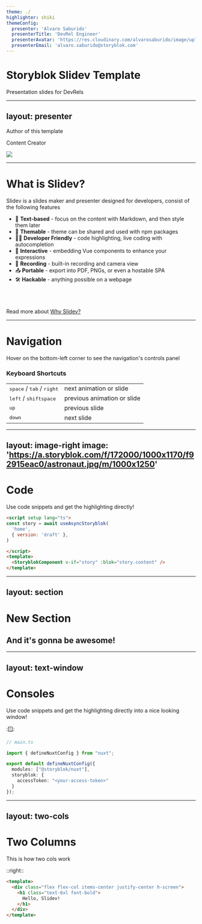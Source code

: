 ```yaml
---
theme: ./
highlighter: shiki
themeConfig:
  presenter: 'Alvaro Saburido'
  presenterTitle: 'DevRel Engineer'
  presenterAvatar: 'https://res.cloudinary.com/alvarosaburido/image/upload/v1690529819/avatar_storyblok.png'
  presenterEmail: 'alvaro.saburido@storyblok.com'
---
```


# Storyblok Slidev Template

Presentation slides for DevRels


---
layout: presenter
---

Author of this template

Content Creator

<div class="grid grid-cols-4 mt-24">
  <div class="flex flex-col items-center border border-gray-100 p-4 rounded shadow-lg important-text-sm">
    <img src="https://tresjs.org/logo.svg" class="w-full mb-4"/>
    <SbTag label="TresJS" />
  </div>
</div>

---
# What is Slidev?

Slidev is a slides maker and presenter designed for developers, consist of the following features

- 📝 **Text-based** - focus on the content with Markdown, and then style them later
- 🎨 **Themable** - theme can be shared and used with npm packages
- 🧑‍💻 **Developer Friendly** - code highlighting, live coding with autocompletion
- 🤹 **Interactive** - embedding Vue components to enhance your expressions
- 🎥 **Recording** - built-in recording and camera view
- 📤 **Portable** - export into PDF, PNGs, or even a hostable SPA
- 🛠 **Hackable** - anything possible on a webpage

<br>
<br>

Read more about [Why Slidev?](https://sli.dev/guide/why)


---

# Navigation

Hover on the bottom-left corner to see the navigation's controls panel

### Keyboard Shortcuts

|     |     |
| --- | --- |
| <kbd>space</kbd> / <kbd>tab</kbd> / <kbd>right</kbd> | next animation or slide |
| <kbd>left</kbd>  / <kbd>shift</kbd><kbd>space</kbd> | previous animation or slide |
| <kbd>up</kbd> | previous slide |
| <kbd>down</kbd> | next slide |

---
layout: image-right
image: 'https://a.storyblok.com/f/172000/1000x1170/f92915eac0/astronaut.jpg/m/1000x1250'
---

# Code

Use code snippets and get the highlighting directly!

```html
<script setup lang="ts">
const story = await useAsyncStoryblok(
  'home',
  { version: 'draft' },
)

</script>
<template>
  <StoryblokComponent v-if="story" :blok="story.content" />
</template>
```

---
layout: section
---

# New Section
## And it's gonna be awesome!

---
layout: text-window
---

# Consoles

Use code snippets and get the highlighting directly into a nice looking window!

::window::

```ts
// main.ts

import { defineNuxtConfig } from "nuxt";

export default defineNuxtConfig({
  modules: ["@storyblok/nuxt"],
  storyblok: {
    accessToken: "<your-access-token>"
  }
});
```

---
layout: two-cols
---

# Two Columns

This is how two cols work

::right::

```html
<template>
  <div class="flex flex-col items-center justify-center h-screen">
    <h1 class="text-6xl font-bold">
      Hello, Slidev!
    </h1>
  </div>
</template>
```